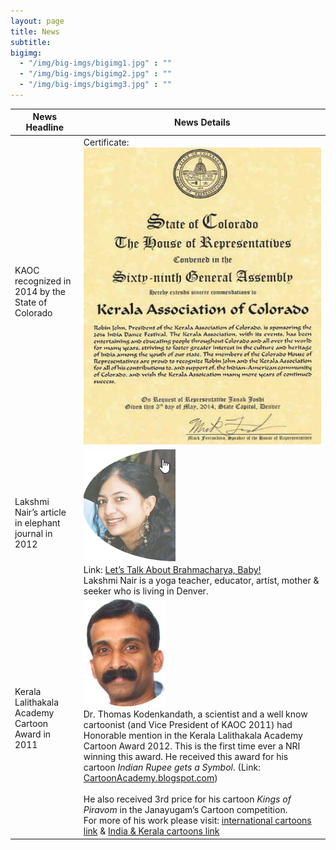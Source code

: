 ```yaml
---
layout: page
title: News
subtitle: 
bigimg:
  - "/img/big-imgs/bigimg1.jpg" : ""
  - "/img/big-imgs/bigimg2.jpg" : ""
  - "/img/big-imgs/bigimg3.jpg" : ""
---
```

| News Headline                                         | News Details	                                    |
|-------------------------------------------------------|---------------------------------------------------|
| KAOC recognized in 2014 by the State of Colorado      | Certificate: <br> ![pic](/img/co-recognition.jpg) |
| Lakshmi Nair’s article in elephant journal in 2012    | ![pic](/img/LakshmiNair.jpg) <br> Link: [Let’s Talk About Brahmacharya, Baby!](http://www.elephantjournal.com/2012/03/lets-talk-about-brahmacharya-a-little-more—lakshmi-nair/) <br> Lakshmi Nair is a yoga teacher, educator, artist, mother & seeker who is living in Denver. |
| Kerala Lalithakala Academy Cartoon Award in 2011      | ![pic](/img/ThomasKodenkandath.jpg) <br> Dr. Thomas Kodenkandath, a scientist and a well know cartoonist (and Vice President of KAOC 2011) had Honorable mention in the Kerala Lalithakala Academy Cartoon Award 2012. This is the first time ever a NRI winning this award. He received this award for his cartoon _Indian Rupee gets a Symbol_. (Link: [CartoonAcademy.blogspot.com](http://cartoonacademy.blogspot.com)) <br><br> He also received 3rd price for his cartoon _Kings of Piravom_ in the Janayugam’s Cartoon competition.<br> For more of his work please visit: [international cartoons link](http://DrawnOpinions.blogspot.com)    &    [India & Kerala cartoons link](http://InnocentLines.blogspot.com/) |
